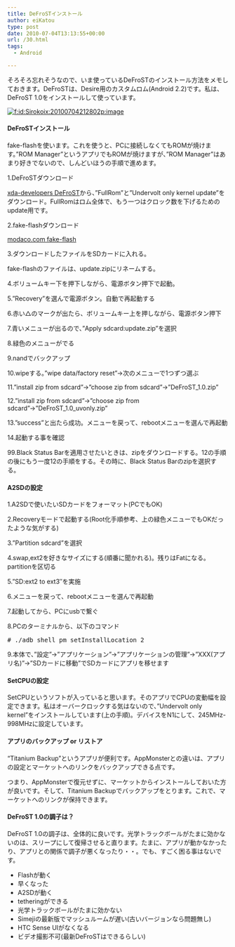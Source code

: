 ```yaml
---
title: DeFroSTインストール
author: eiKatou
type: post
date: 2010-07-04T13:13:55+00:00
url: /30.html
tags:
  - Android

---
```

<div class="section">
  <p>
    そろそろ忘れそうなので、いま使っているDeFroSTのインストール方法をメモしておきます。DeFroSTは、Desire用のカスタムロム(Android 2.2)です。私は、DeFroST 1.0をインストールして使っています。
  </p>
  
  <p>
    <a href="http://f.hatena.ne.jp/Sirokoix/20100704212802" class="hatena-fotolife" target="_blank"><img src="http://cdn-ak.f.st-hatena.com/images/fotolife/S/Sirokoix/20100704/20100704212802.png" alt="f:id:Sirokoix:20100704212802p:image" title="f:id:Sirokoix:20100704212802p:image" class="hatena-fotolife" /></a>
  </p>
  
  <h4>
    DeFroSTインストール
  </h4>
  
  <p>
    fake-flashを使います。これを使うと、PCに接続しなくてもROMが焼けます。&#8221;ROM Manager&#8221;というアプリでもROMが焼けますが、&#8221;ROM Manager&#8221;はあまり好きでないので、しんどいほうの手順で進めます。
  </p>
  
  <p>
    1.DeFroSTダウンロード
  </p>
  
  <p>
    <a href="http://forum.xda-developers.com/showthread.php?t=690477" target="_blank">xda-developers DeFroST</a>から、&#8221;FullRom&#8221;と&#8221;Undervolt only kernel update&#8221;をダウンロード。FullRomはロム全体で、もう一つはクロック数を下げるためのupdate用です。
  </p>
  
  <p>
    2.fake-flashダウンロード
  </p>
  
  <p>
    <a href="http://android.modaco.com/content/htc-desire-desire-modaco-com/310794/10-june-v1-8-1-7-fake-flash-by-koush-launching-recovery-on-your-device-without-a-pc/" target="_blank">modaco.com fake-flash</a>
  </p>
  
  <p>
    3.ダウンロードしたファイルをSDカードに入れる。
  </p>
  
  <p>
    fake-flashのファイルは、update.zipにリネームする。
  </p>
  
  <p>
    4.ボリュームキー下を押下しながら、電源ボタン押下で起動。
  </p>
  
  <p>
    5.&#8221;Recovery&#8221;を選んで電源ボタン。自動で再起動する
  </p>
  
  <p>
    6.赤い△のマークが出たら、ボリュームキー上を押しながら、電源ボタン押下
  </p>
  
  <p>
    7.青いメニューが出るので、&#8221;Apply sdcard:update.zip&#8221;を選択
  </p>
  
  <p>
    8.緑色のメニューがでる
  </p>
  
  <p>
    9.nandでバックアップ
  </p>
  
  <p>
    10.wipeする。&#8221;wipe data/factory reset&#8221;→次のメニューで1つずつ選ぶ
  </p>
  
  <p>
    11.&#8221;install zip from sdcard&#8221;→&#8221;choose zip from sdcard&#8221;→&#8221;DeFroST_1.0.zip&#8221;
  </p>
  
  <p>
    12.&#8221;install zip from sdcard&#8221;→&#8221;choose zip from sdcard&#8221;→&#8221;DeFroST_1.0_uvonly.zip&#8221;
  </p>
  
  <p>
    13.&#8221;success&#8221;と出たら成功。メニューを戻って、rebootメニューを選んで再起動
  </p>
  
  <p>
    14.起動する事を確認
  </p>
  
  <p>
    99.Black Status Barを適用させたいときは、zipをダウンロードする。12の手順の後にもう一度12の手順をする。その時に、Black Status Barのzipを選択する。
  </p>
  
  <h4>
    A2SDの設定
  </h4>
  
  <p>
    1.A2SDで使いたいSDカードをフォーマット(PCでもOK)
  </p>
  
  <p>
    2.Recoveryモードで起動する(Root化手順参考、上の緑色メニューでもOKだったような気がする)
  </p>
  
  <p>
    3.&#8221;Partition sdcard&#8221;を選択
  </p>
  
  <p>
    4.swap,ext2を好きなサイズにする(順番に聞かれる)。残りはFatになる。partitionを区切る
  </p>
  
  <p>
    5.&#8221;SD:ext2 to ext3&#8243;を実施
  </p>
  
  <p>
    6.メニューを戻って、rebootメニューを選んで再起動
  </p>
  
  <p>
    7.起動してから、PCにusbで繋ぐ
  </p>
  
  <p>
    8.PCのターミナルから、以下のコマンド
  </p>
  
  <pre class="syntax-highlight">
<span class="synComment"># ./adb shell pm setInstallLocation 2</span>
</pre>
  
  <p>
    9.本体で、&#8221;設定&#8221;→&#8221;アプリケーション&#8221;→&#8221;アプリケーションの管理&#8221;→&#8221;XXX(アプリ名)&#8221;→&#8221;SDカードに移動&#8221;でSDカードにアプリを移せます
  </p>
  
  <h4>
    SetCPUの設定
  </h4>
  
  <p>
    SetCPUというソフトが入っていると思います。そのアプリでCPUの変動幅を設定できます。私はオーバークロックする気はないので、&#8221;Undervolt only kernel&#8221;をインストールしています(上の手順)。デバイスをN1にして、245MHz-998MHzに設定しています。
  </p>
  
  <h4>
    アプリのバックアップ or リストア
  </h4>
  
  <p>
    &#8220;Titanium Backup&#8221;というアプリが便利です。AppMonsterとの違いは、アプリの設定とマーケットへのリンクをバックアップできる点です。
  </p>
  
  <p>
    つまり、AppMonsterで復元せずに、マーケットからインストールしておいた方が良いです。そして、Titanium Backupでバックアップをとります。これで、マーケットへのリンクが保持できます。
  </p>
  
  <h4>
    DeFroST 1.0の調子は？
  </h4>
  
  <p>
    DeFroST 1.0の調子は、全体的に良いです。光学トラックボールがたまに効かないのは、スリープにして復帰させると直ります。たまに、アプリが動かなかったり、アプリとの関係で調子が悪くなったり・・。でも、すごく困る事はないです。
  </p>
  
  <ul>
    <li>
      Flashが動く
    </li>
    <li>
      早くなった
    </li>
    <li>
      A2SDが動く
    </li>
    <li>
      tetheringができる
    </li>
    <li>
      光学トラックボールがたまに効かない
    </li>
    <li>
      Simejiの最新版でマッシュルームが遅い(古いバージョンなら問題無し)
    </li>
    <li>
      HTC Sense UIがなくなる
    </li>
    <li>
      ビデオ撮影不可(最新DeFroSTはできるらしい)
    </li>
  </ul>
</div>
